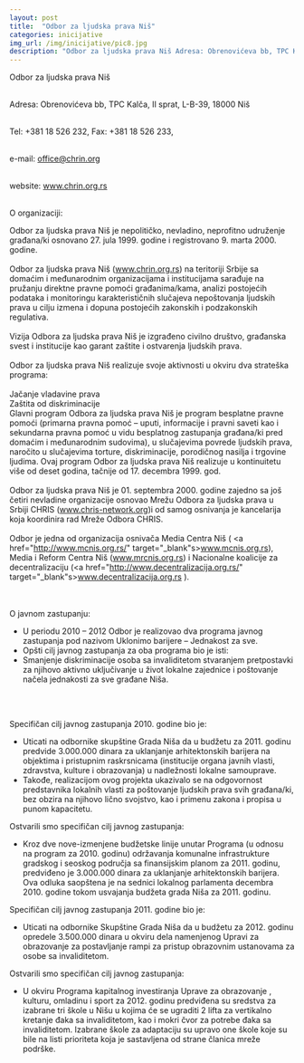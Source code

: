 ```yaml
---
layout: post
title:  "Odbor za ljudska prava Niš"
categories: inicijative
img_url: /img/inicijative/pic8.jpg
description: "Odbor za ljudska prava Niš Adresa: Obrenovićeva bb, TPC Kalča, II sprat, L-B-39, 18000 Niš Tel: +381 18 526 232, Fax: +381 18 526 233, e-mail: office@chrin.org website: www.chrin.org.rs O organizaciji: Odbor za ljudska prava Niš je nepolitičko, nevladino, neprofitno udruženje građana/ki osnovano 27. jula 1999. godine i registrovano 9. marta 2000. godine. Odbor za"
---
```


<div class="justify"> 
Odbor za ljudska prava Niš<br/><br/>

Adresa: Obrenovićeva bb, TPC Kalča, II sprat, L-B-39, 18000 Niš<br/><br/>

Tel: +381 18 526 232, Fax: +381 18 526 233,<br/><br/>

e-mail: <a href="#">office@chrin.org </a><br/><br/>

website: <a href="http://www.chrin.org.rs/" target="_blank">www.chrin.org.rs </a><br/><br/>

O organizaciji:<br/>

Odbor za ljudska prava Niš je nepolitičko, nevladino, neprofitno udruženje građana/ki osnovano 27. jula 1999. godine i registrovano 9. marta 2000. godine.
<br/><br/>
Odbor za ljudska prava Niš (<a href="http://www.chrin.org.rs/" target="_blank">www.chrin.org.rs</a>) na teritoriji Srbije sa domaćim i međunarodnim organizacijama i institucijama sarađuje na pružanju direktne pravne pomoći građanima/kama, analizi postojećih podataka i monitoringu karakterističnih slučajeva nepoštovanja ljudskih prava u cilju izmena i dopuna postojećih zakonskih i podzakonskih regulativa.
<br/><br/>
Vizija Odbora za ljudska prava Niš je izgrađeno civilno društvo, građanska svest i institucije kao garant zaštite i ostvarenja ljudskih prava.
<br/><br/>
Odbor za ljudska prava Niš realizuje svoje aktivnosti u okviru dva strateška programa:
<br/><br/>
Jačanje vladavine prava<br/>
Zaštita od diskriminacije<br/>
Glavni program Odbora za ljudska prava Niš je program besplatne pravne pomoći (primarna pravna pomoć – uputi, informacije i pravni saveti kao i sekundarna pravna pomoć u vidu besplatnog zastupanja građana/ki pred domaćim i međunarodnim sudovima), u slučajevima povrede ljudskih prava, naročito u slučajevima torture, diskriminacije, porodičnog nasilja i trgovine ljudima. Ovaj program Odbor za ljudska prava Niš realizuje u kontinuitetu više od deset godina, tačnije od 17. decembra 1999. god.
<br/><br/>
Odbor za ljudska prava Niš je 01. septembra 2000. godine zajedno sa još četiri nevladine organizacije osnovao Mrežu Odbora za ljudska prava u Srbiji CHRIS (www.chris-network.org)i od samog osnivanja je kancelarija koja koordinira rad Mreže Odbora CHRIS.
<br/><br/>
Odbor je jedna od organizacija osnivača Media Centra Niš ( <a href="http://www.mcnis.org.rs/" target="_blank"s>www.mcnis.org.rs</a>), Media i Reform Centra Niš (www.mrcnis.org.rs) i Nacionalne koalicije za decentralizaciju (<a href="http://www.decentralizacija.org.rs/" target="_blank"s>www.decentralizacija.org.rs </a>).
<br/><br/><br/>
 

O javnom zastupanju:
<ul>
<li>U periodu 2010 – 2012 Odbor je realizovao dva programa javnog zastupanja pod nazivom Uklonimo barijere – Jednakost za sve.</li>

<li>Opšti cilj javnog zastupanja za oba programa bio je isti:</li>

<li>Smanjenje diskriminacije osoba sa invaliditetom stvaranjem  pretpostavki za njihovo aktivno uključivanje u život lokalne zajednice i poštovanje načela jednakosti za sve građane Niša.</li>
</ul><br/><br/>

Specifičan cilj javnog zastupanja 2010. godine bio je:<br/>
<ul>
<li>Uticati na odbornike skupštine Grada Niša da u budžetu za 2011. godinu predvide  3.000.000 dinara za uklanjanje arhitektonskih barijera na objektima i pristupnim raskrsnicama (institucije organa javnih vlasti, zdravstva, kulture i obrazovanja)  u nadležnosti lokalne samouprave.</li>

<li>Takođe, realizacijom ovog projekta ukazivalo se  na odgovornost predstavnika lokalnih vlasti za poštovanje ljudskih prava svih građana/ki, bez obzira na njihovo lično svojstvo, kao i primenu zakona i propisa u punom kapacitetu.
</li> </ul>
Ostvarili smo specifičan cilj javnog zastupanja:
<ul>
<li>Kroz dve nove-izmenjene budžetske linije unutar Programa (u odnosu na program za 2010. godinu) održavanja komunalne infrastrukture gradskog i seoskog područja sa finansijskim planom za 2011. godinu, predviđeno je 3.000.000  dinara za uklanjanje arhitektonskih barijera. Ova odluka saopštena je na sednici lokalnog parlamenta decembra 2010. godine tokom usvajanja budžeta grada Niša za 2011. godinu.</li>
</ul>
Specifičan cilj javnog zastupanja 2011. godine bio je:
<ul>
<li>Uticati na odbornike Skupštine Grada Niša da u budžetu za 2012. godinu opredele 3.500.000 dinara u okviru dela namenjenog Upravi za obrazovanje za postavljanje rampi za pristup obrazovnim ustanovama za osobe sa invaliditetom.</li>
</ul>
Ostvarili smo specifičan cilj javnog zastupanja:<br/>
<ul>
<li>U okviru Programa kapitalnog investiranja Uprave za obrazovanje , kulturu, omladinu i sport za 2012. godinu predviđena su sredstva za  izabrane tri škole u Nišu u kojima će se ugraditi 2 lifta za vertikalno kretanje đaka sa invaliditetom, kao i mokri čvor za potrebe đaka sa invaliditetom. Izabrane škole za adaptaciju su upravo one škole koje su bile na listi prioriteta koja je sastavljena od strane članica mreže podrške.</li>  </ul>